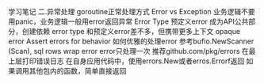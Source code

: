 学习笔记
二.异常处理
    goroutine正常处理方式
    Error vs Exception
        业务逻辑不要用panic，业务逻辑一般用error返回异常
    Error Type
        预定义error
            成为API公共部分，创建依赖
        error type
            和预定义error差不多，但携带更多上下文
        opaque error
            Assert errors for behavior
    如何优雅的处理error
        参考bufio.NewScanner (Scan), sql rows
    wrap error
        error只处理一次
        推荐github.com/pkg/errors
        在最上层打印错误日志
        在自身应用代码中，使用errors.New或者erros.Errorf返回
        如果调用其他包内的函数，简单直接返回
